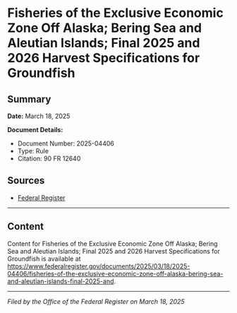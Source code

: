 # Fisheries of the Exclusive Economic Zone Off Alaska; Bering Sea and Aleutian Islands; Final 2025 and 2026 Harvest Specifications for Groundfish

## Summary

**Date:** March 18, 2025

**Document Details:**
- Document Number: 2025-04406
- Type: Rule
- Citation: 90 FR 12640

## Sources
- [Federal Register](https://www.federalregister.gov/documents/2025/03/18/2025-04406/fisheries-of-the-exclusive-economic-zone-off-alaska-bering-sea-and-aleutian-islands-final-2025-and)

---

## Content

Content for Fisheries of the Exclusive Economic Zone Off Alaska; Bering Sea and Aleutian Islands; Final 2025 and 2026 Harvest Specifications for Groundfish is available at https://www.federalregister.gov/documents/2025/03/18/2025-04406/fisheries-of-the-exclusive-economic-zone-off-alaska-bering-sea-and-aleutian-islands-final-2025-and.

---

*Filed by the Office of the Federal Register on March 18, 2025*
